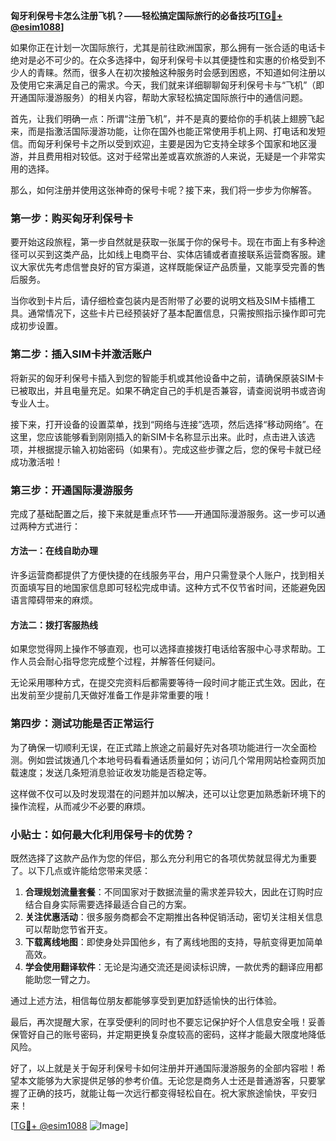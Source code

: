 **匈牙利保号卡怎么注册飞机？——轻松搞定国际旅行的必备技巧[[TG💪+ @esim1088](https://t.me/s/esim1088)]**

如果你正在计划一次国际旅行，尤其是前往欧洲国家，那么拥有一张合适的电话卡绝对是必不可少的。在众多选择中，匈牙利保号卡以其便捷性和实惠的价格受到不少人的青睐。然而，很多人在初次接触这种服务时会感到困惑，不知道如何注册以及使用它来满足自己的需求。今天，我们就来详细聊聊匈牙利保号卡与“飞机”（即开通国际漫游服务）的相关内容，帮助大家轻松搞定国际旅行中的通信问题。

首先，让我们明确一点：所谓“注册飞机”，并不是真的要给你的手机装上翅膀飞起来，而是指激活国际漫游功能，让你在国外也能正常使用手机上网、打电话和发短信。而匈牙利保号卡之所以受到欢迎，主要是因为它支持全球多个国家和地区漫游，并且费用相对较低。这对于经常出差或喜欢旅游的人来说，无疑是一个非常实用的选择。

那么，如何注册并使用这张神奇的保号卡呢？接下来，我们将一步步为你解答。

### 第一步：购买匈牙利保号卡

要开始这段旅程，第一步自然就是获取一张属于你的保号卡。现在市面上有多种途径可以买到这类产品，比如线上电商平台、实体店铺或者直接联系运营商客服。建议大家优先考虑信誉良好的官方渠道，这样既能保证产品质量，又能享受完善的售后服务。

当你收到卡片后，请仔细检查包装内是否附带了必要的说明文档及SIM卡插槽工具。通常情况下，这些卡片已经预装好了基本配置信息，只需按照指示操作即可完成初步设置。

### 第二步：插入SIM卡并激活账户

将新买的匈牙利保号卡插入到您的智能手机或其他设备中之前，请确保原装SIM卡已被取出，并且电量充足。如果不确定自己的手机是否兼容，请查阅说明书或咨询专业人士。

接下来，打开设备的设置菜单，找到“网络与连接”选项，然后选择“移动网络”。在这里，您应该能够看到刚刚插入的新SIM卡名称显示出来。此时，点击进入该选项，并根据提示输入初始密码（如果有）。完成这些步骤之后，您的保号卡就已经成功激活啦！

### 第三步：开通国际漫游服务

完成了基础配置之后，接下来就是重点环节——开通国际漫游服务。这一步可以通过两种方式进行：

#### 方法一：在线自助办理
许多运营商都提供了方便快捷的在线服务平台，用户只需登录个人账户，找到相关页面填写目的地国家信息即可轻松完成申请。这种方式不仅节省时间，还能避免因语言障碍带来的麻烦。

#### 方法二：拨打客服热线
如果您觉得网上操作不够直观，也可以选择直接拨打电话给客服中心寻求帮助。工作人员会耐心指导您完成整个过程，并解答任何疑问。

无论采用哪种方式，在提交完资料后都需要等待一段时间才能正式生效。因此，在出发前至少提前几天做好准备工作是非常重要的哦！

### 第四步：测试功能是否正常运行

为了确保一切顺利无误，在正式踏上旅途之前最好先对各项功能进行一次全面检测。例如尝试拨通几个本地号码看看通话质量如何；访问几个常用网站检查网页加载速度；发送几条短消息验证收发功能是否稳定等。

这样做不仅可以及时发现潜在的问题并加以解决，还可以让您更加熟悉新环境下的操作流程，从而减少不必要的麻烦。

### 小贴士：如何最大化利用保号卡的优势？

既然选择了这款产品作为您的伴侣，那么充分利用它的各项优势就显得尤为重要了。以下几点或许能给您带来灵感：

1. **合理规划流量套餐**：不同国家对于数据流量的需求差异较大，因此在订购时应结合自身实际需要选择最适合自己的方案。
2. **关注优惠活动**：很多服务商都会不定期推出各种促销活动，密切关注相关信息可以帮助您节省开支。
3. **下载离线地图**：即使身处异国他乡，有了离线地图的支持，导航变得更加简单高效。
4. **学会使用翻译软件**：无论是沟通交流还是阅读标识牌，一款优秀的翻译应用都能助您一臂之力。

通过上述方法，相信每位朋友都能够享受到更加舒适愉快的出行体验。

最后，再次提醒大家，在享受便利的同时也不要忘记保护好个人信息安全哦！妥善保管好自己的账号密码，并定期更换复杂度较高的密码，这样才能最大限度地降低风险。

好了，以上就是关于匈牙利保号卡如何注册并开通国际漫游服务的全部内容啦！希望本文能够为大家提供足够的参考价值。无论您是商务人士还是普通游客，只要掌握了正确的技巧，就能让每一次远行都变得轻松自在。祝大家旅途愉快，平安归来！

[[TG💪+ @esim1088](https://t.me/s/esim1088) ![Image](https://i.postimg.cc/4NQfJmqS/Snipaste-2025-05-13-00-14-12.png)]